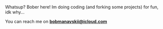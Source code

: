 Whatsup? Bober here!
Im doing coding (and forking some projects) for fun, idk why...

You can reach me on **bobmanavskii@icloud.com**
